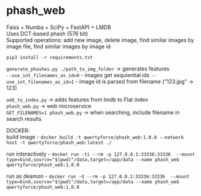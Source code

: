 # phash_web
Faiss + Numba + SciPy + FastAPI + LMDB <br>
Uses DCT-based phash (576 bit) <br>
Supported operations: add new image, delete image, find similar images by image file, find similar images by image id

```pip3 install -r requirements.txt```

```generate_phashes.py ./path_to_img_folder``` -> generates features  
```--use_int_filenames_as_id=0``` - images get sequiential ids
```--use_int_filenames_as_id=1``` - image id is parsed from filename ("123.jpg" -> 123)

```add_to_index.py``` -> adds features from lmdb to Flat index  
```phash_web.py``` -> web microservice  
```GET_FILENAMES=1 phash_web.py``` -> when searching, include filename in search results  

DOCKER:  
build image - ```docker build -t qwertyforce/phash_web:1.0.0 --network host -t qwertyforce/phash_web:latest ./```  
  
run interactively - ```docker run -ti --rm -p 127.0.0.1:33336:33336  --mount type=bind,source="$(pwd)"/data,target=/app/data --name phash_web qwertyforce/phash_web:1.0.0```  
  
run as deamon - ```docker run -d --rm -p 127.0.0.1:33336:33336  --mount type=bind,source="$(pwd)"/data,target=/app/data --name phash_web qwertyforce/phash_web:1.0.0 ```  

